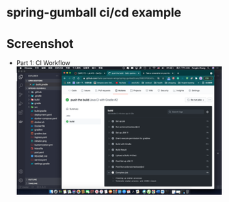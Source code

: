 # spring-gumball ci/cd example

# Screenshot
* Part 1: CI Workflow
![CI_Workflow](/screenshots/CI_Workflow.png)
